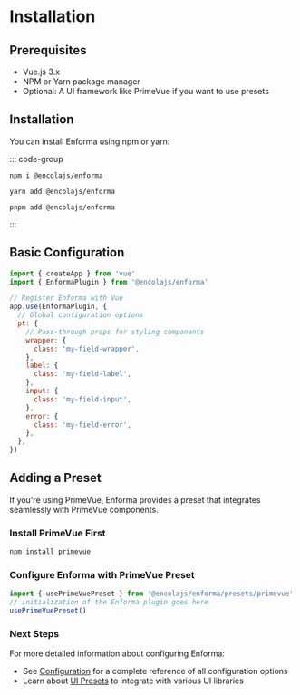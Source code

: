 # Installation

## Prerequisites

- Vue.js 3.x
- NPM or Yarn package manager
- Optional: A UI framework like PrimeVue if you want to use presets

## Installation

You can install Enforma using npm or yarn:

::: code-group
```shell [npm]
npm i @encolajs/enforma
```

```shell [yarn]
yarn add @encolajs/enforma
```

```shell [pnpm]
pnpm add @encolajs/enforma
```
:::

## Basic Configuration

```js
import { createApp } from 'vue'
import { EnformaPlugin } from '@encolajs/enforma'

// Register Enforma with Vue
app.use(EnformaPlugin, {
  // Global configuration options
  pt: {
    // Pass-through props for styling components
    wrapper: {
      class: 'my-field-wrapper',
    },
    label: {
      class: 'my-field-label',
    },
    input: {
      class: 'my-field-input',
    },
    error: {
      class: 'my-field-error',
    },
  },
})
```

## Adding a Preset

If you're using PrimeVue, Enforma provides a preset that integrates seamlessly with PrimeVue components.

### Install PrimeVue First

```bash
npm install primevue
```

### Configure Enforma with PrimeVue Preset

```js
import { usePrimeVuePreset } from '@encolajs/enforma/presets/primevue'
// initialization of the Enforma plugin goes here
usePrimeVuePreset()
```

### Next Steps

For more detailed information about configuring Enforma:

- See [Configuration](/core-concepts/configuration.md) for a complete reference of all configuration options
- Learn about [UI Presets](/ui-library-integration/index.md) to integrate with various UI libraries